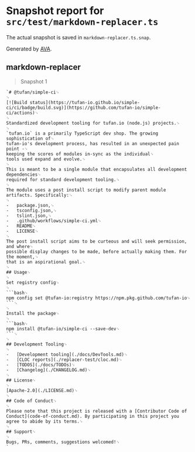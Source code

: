 # Snapshot report for `src/test/markdown-replacer.ts`

The actual snapshot is saved in `markdown-replacer.ts.snap`.

Generated by [AVA](https://avajs.dev).

## markdown-replacer

> Snapshot 1

    `# @tufan/simple-ci␊
    ␊
    [![Build status](https://tufan-io.github.io/simple-ci/ci/badge/build.svg)](https://github.com/tufan-io/simple-ci/actions)␊
    ␊
    Standardized development tooling for tufan.io (node.js) projects.␊
    ␊
    `tufan.io` is a primarily TypeScript dev shop. The growing sophistication of␊
    tufan-io's development process, has resulted in an unexpected pain point -␊
    keeping the scores of modules in-sync as the individual␊
    tools used expand and evolve.␊
    ␊
    This is meant to be a single module that encapsulates all development dependencies␊
    required for standard development tooling.␊
    ␊
    The module uses a post install script to modify parent module artifacts. Specifically:␊
    ␊
    -   package.json,␊
    -   tsconfig.json,␊
    -   tslint.json,␊
    -   .github/workflows/simple-ci.yml␊
    -   README␊
    -   LICENSE␊
    ␊
    The post install script aims to be curteous and will seek permission, and where␊
    possible display changes to be made, before actually making them. For the moment,␊
    that is an aspirational goal.␊
    ␊
    ## Usage␊
    ␊
    Set registry config␊
    ␊
    ```bash␊
    npm config set @tufan-io:registry https://npm.pkg.github.com/tufan-io␊
    ```␊
    ␊
    Install the package␊
    ␊
    ```bash␊
    npm install @tufan-io/simple-ci --save-dev␊
    ```␊
    ␊
    ## Development Tooling␊
    ␊
    -   [Development tooling](./docs/DevTools.md)␊
    -   [CLOC reports](./replacer-test/cloc.md)␊
    -   [TODOS](./docs/TODOs)␊
    -   [Changelog](./CHANGELOG.md)␊
    ␊
    ## License␊
    ␊
    [Apache-2.0](./LICENSE.md)␊
    ␊
    ## Code of Conduct␊
    ␊
    Please note that this project is released with a [Contributor Code of Conduct](code-of-conduct.md). By participating in this project you agree to abide by its terms.␊
    ␊
    ## Support␊
    ␊
    Bugs, PRs, comments, suggestions welcomed!␊
    `

